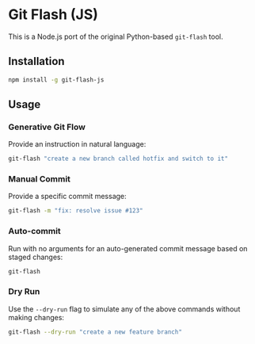 # Git Flash (JS)

This is a Node.js port of the original Python-based `git-flash` tool.

## Installation

```bash
npm install -g git-flash-js
```

## Usage

### Generative Git Flow

Provide an instruction in natural language:

```bash
git-flash "create a new branch called hotfix and switch to it"
```

### Manual Commit

Provide a specific commit message:

```bash
git-flash -m "fix: resolve issue #123"
```

### Auto-commit

Run with no arguments for an auto-generated commit message based on staged changes:

```bash
git-flash
```

### Dry Run

Use the `--dry-run` flag to simulate any of the above commands without making changes:

```bash
git-flash --dry-run "create a new feature branch"
```
